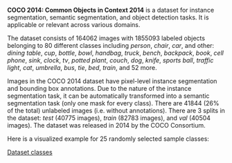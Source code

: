 **COCO 2014: Common Objects in Context 2014** is a dataset for instance segmentation, semantic segmentation, and object detection tasks. It is applicable or relevant across various domains. 

The dataset consists of 164062 images with 1855093 labeled objects belonging to 80 different classes including *person*, *chair*, *car*, and other: *dining table*, *cup*, *bottle*, *bowl*, *handbag*, *truck*, *bench*, *backpack*, *book*, *cell phone*, *sink*, *clock*, *tv*, *potted plant*, *couch*, *dog*, *knife*, *sports ball*, *traffic light*, *cat*, *umbrella*, *bus*, *tie*, *bed*, *train*, and 52 more.

Images in the COCO 2014 dataset have pixel-level instance segmentation and bounding box annotations. Due to the nature of the instance segmentation task, it can be automatically transformed into a semantic segmentation task (only one mask for every class). There are 41844 (26% of the total) unlabeled images (i.e. without annotations). There are 3 splits in the dataset: *test* (40775 images), *train* (82783 images), and *val* (40504 images). The dataset was released in 2014 by the COCO Consortium.

Here is a visualized example for 25 randomly selected sample classes:

[Dataset classes](https://github.com/dataset-ninja/coco-2014/raw/main/visualizations/classes_preview.webm)

